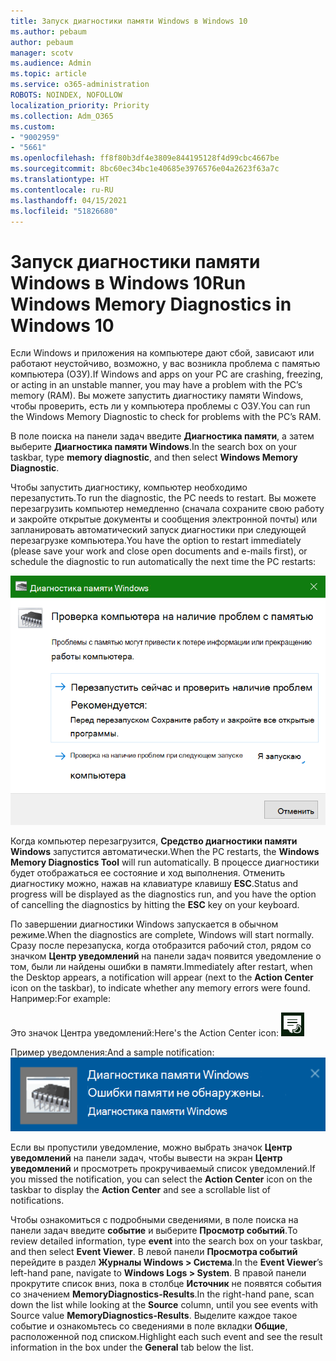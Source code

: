 ```yaml
---
title: Запуск диагностики памяти Windows в Windows 10
ms.author: pebaum
author: pebaum
manager: scotv
ms.audience: Admin
ms.topic: article
ms.service: o365-administration
ROBOTS: NOINDEX, NOFOLLOW
localization_priority: Priority
ms.collection: Adm_O365
ms.custom:
- "9002959"
- "5661"
ms.openlocfilehash: ff8f80b3df4e3809e844195128f4d99cbc4667be
ms.sourcegitcommit: 8bc60ec34bc1e40685e3976576e04a2623f63a7c
ms.translationtype: HT
ms.contentlocale: ru-RU
ms.lasthandoff: 04/15/2021
ms.locfileid: "51826680"
---
```

# <a name="run-windows-memory-diagnostics-in-windows-10"></a><span data-ttu-id="6e4d1-102">Запуск диагностики памяти Windows в Windows 10</span><span class="sxs-lookup"><span data-stu-id="6e4d1-102">Run Windows Memory Diagnostics in Windows 10</span></span>

<span data-ttu-id="6e4d1-103">Если Windows и приложения на компьютере дают сбой, зависают или работают неустойчиво, возможно, у вас возникла проблема с памятью компьютера (ОЗУ).</span><span class="sxs-lookup"><span data-stu-id="6e4d1-103">If Windows and apps on your PC are crashing, freezing, or acting in an unstable manner, you may have a problem with the PC’s memory (RAM).</span></span> <span data-ttu-id="6e4d1-104">Вы можете запустить диагностику памяти Windows, чтобы проверить, есть ли у компьютера проблемы с ОЗУ.</span><span class="sxs-lookup"><span data-stu-id="6e4d1-104">You can run the Windows Memory Diagnostic to check for problems with the PC’s RAM.</span></span>

<span data-ttu-id="6e4d1-105">В поле поиска на панели задач введите **Диагностика памяти**, а затем выберите **Диагностика памяти Windows**.</span><span class="sxs-lookup"><span data-stu-id="6e4d1-105">In the search box on your taskbar, type **memory diagnostic**, and then select **Windows Memory Diagnostic**.</span></span> 

<span data-ttu-id="6e4d1-106">Чтобы запустить диагностику, компьютер необходимо перезапустить.</span><span class="sxs-lookup"><span data-stu-id="6e4d1-106">To run the diagnostic, the PC needs to restart.</span></span> <span data-ttu-id="6e4d1-107">Вы можете перезагрузить компьютер немедленно (сначала сохраните свою работу и закройте открытые документы и сообщения электронной почты) или запланировать автоматический запуск диагностики при следующей перезагрузке компьютера.</span><span class="sxs-lookup"><span data-stu-id="6e4d1-107">You have the option to restart immediately (please save your work and close open documents and e-mails first), or schedule the diagnostic to run automatically the next time the PC restarts:</span></span>

![Диагностика памяти Windows](media/windows-memory-diagnostic.png)

<span data-ttu-id="6e4d1-109">Когда компьютер перезагрузится, **Средство диагностики памяти Windows** запустится автоматически.</span><span class="sxs-lookup"><span data-stu-id="6e4d1-109">When the PC restarts, the **Windows Memory Diagnostics Tool** will run automatically.</span></span> <span data-ttu-id="6e4d1-110">В процессе диагностики будет отображаться ее состояние и ход выполнения. Отменить диагностику можно, нажав на клавиатуре клавишу **ESC**.</span><span class="sxs-lookup"><span data-stu-id="6e4d1-110">Status and progress will be displayed as the diagnostics run, and you have the option of cancelling the diagnostics by hitting the **ESC** key on your keyboard.</span></span>

<span data-ttu-id="6e4d1-111">По завершении диагностики Windows запускается в обычном режиме.</span><span class="sxs-lookup"><span data-stu-id="6e4d1-111">When the diagnostics are complete, Windows will start normally.</span></span>
<span data-ttu-id="6e4d1-112">Сразу после перезапуска, когда отобразится рабочий стол, рядом со значком **Центр уведомлений** на панели задач появится уведомление о том, были ли найдены ошибки в памяти.</span><span class="sxs-lookup"><span data-stu-id="6e4d1-112">Immediately after restart, when the Desktop appears, a notification will appear (next to the **Action Center** icon on the taskbar), to indicate whether any memory errors were found.</span></span> <span data-ttu-id="6e4d1-113">Например:</span><span class="sxs-lookup"><span data-stu-id="6e4d1-113">For example:</span></span>

<span data-ttu-id="6e4d1-114">Это значок Центра уведомлений:</span><span class="sxs-lookup"><span data-stu-id="6e4d1-114">Here's the Action Center icon:</span></span> ![Значок Центра уведомлений](media/action-center-icon.png) 

<span data-ttu-id="6e4d1-116">Пример уведомления:</span><span class="sxs-lookup"><span data-stu-id="6e4d1-116">And a sample notification:</span></span> ![Ошибки памяти не обнаружены](media/no-memory-errors.png)

<span data-ttu-id="6e4d1-118">Если вы пропустили уведомление, можно выбрать значок **Центр уведомлений** на панели задач, чтобы вывести на экран **Центр уведомлений** и просмотреть прокручиваемый список уведомлений.</span><span class="sxs-lookup"><span data-stu-id="6e4d1-118">If you missed the notification, you can select the **Action Center** icon  on the taskbar to display the **Action Center** and see a scrollable list of notifications.</span></span>

<span data-ttu-id="6e4d1-119">Чтобы ознакомиться с подробными сведениями, в поле поиска на панели задач введите **событие** и выберите **Просмотр событий**.</span><span class="sxs-lookup"><span data-stu-id="6e4d1-119">To review detailed information, type **event** into the search box on your taskbar, and then select **Event Viewer**.</span></span> <span data-ttu-id="6e4d1-120">В левой панели **Просмотра событий** перейдите в раздел **Журналы Windows > Система**.</span><span class="sxs-lookup"><span data-stu-id="6e4d1-120">In the **Event Viewer**’s left-hand pane, navigate to **Windows Logs > System**.</span></span> <span data-ttu-id="6e4d1-121">В правой панели прокрутите список вниз, пока в столбце **Источник** не появятся события со значением **MemoryDiagnostics-Results**.</span><span class="sxs-lookup"><span data-stu-id="6e4d1-121">In the right-hand pane, scan down the list while looking at the **Source** column, until you see events with Source value **MemoryDiagnostics-Results**.</span></span> <span data-ttu-id="6e4d1-122">Выделите каждое такое событие и ознакомьтесь со сведениями в поле вкладки **Общие**, расположенной под списком.</span><span class="sxs-lookup"><span data-stu-id="6e4d1-122">Highlight each such event and see the result information in the box under the **General** tab below the list.</span></span>
